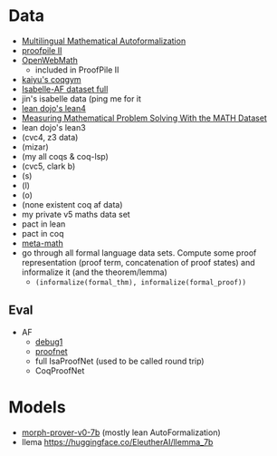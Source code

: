 # Data
- [Multilingual Mathematical Autoformalization](https://github.com/albertqjiang/MMA)
- [proofpile II](https://huggingface.co/datasets/EleutherAI/proof-pile-2)
- [OpenWebMath](https://huggingface.co/datasets/open-web-math/open-web-math)
    - included in ProofPile II
- [kaiyu's coqgym](https://zenodo.org/records/8101883)
- [Isabelle-AF dataset full](https://docs.google.com/spreadsheets/d/1dEWWzjuEXwf9s4II0CixH4sqopc1flIMFx19UjHiyNU/edit?resourcekey=0-_G7oxmbh7szV5jx-HxhepQ#gid=1063821127)
- jin's isabelle data (ping me for it
- [lean dojo's lean4](https://zenodo.org/records/10044516)
- [Measuring Mathematical Problem Solving With the MATH Dataset](https://github.com/hendrycks/math)
- lean dojo's lean3
- (cvc4, z3 data)
- (mizar)
- (my all coqs & coq-lsp)
- (cvc5, clark b)
- (s)
- (l)
- (o)
- (none existent coq af data)
-  my private v5 maths data set
-  pact in lean
-  pact in coq
-  [meta-math](https://github.com/brando90/MetaMath)
-  go through all formal language data sets. Compute some proof representation (proof term, concatenation of proof states) and informalize it (and the theorem/lemma)
    - `(informalize(formal_thm), informalize(formal_proof))`

## Eval
- AF
    - [debug1](https://huggingface.co/datasets/brando/debug1_af)
    - [proofnet](https://huggingface.co/datasets/hoskinson-center/proofnet)
    - full IsaProofNet (used to be called round trip)
    - CoqProofNet

# Models
- [morph-prover-v0-7b](https://huggingface.co/morph-labs/morph-prover-v0-7b) (mostly lean AutoFormalization)
- llema https://huggingface.co/EleutherAI/llemma_7b
